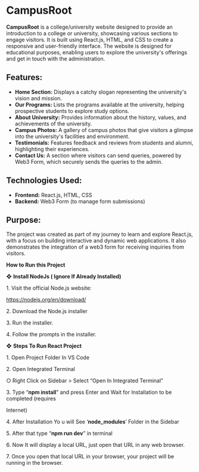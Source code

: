 <h1>CampusRoot</h1>

<p><strong>CampusRoot</strong> is a college/university website designed to provide an introduction to a college or university, showcasing various sections to engage visitors. It is built using React.js, HTML, and CSS to create a responsive and user-friendly interface. The website is designed for educational purposes, enabling users to explore the university's offerings and get in touch with the administration.</p>

<h2>Features:</h2>
<ul>
    <li><strong>Home Section:</strong> Displays a catchy slogan representing the university's vision and mission.</li>
    <li><strong>Our Programs:</strong> Lists the programs available at the university, helping prospective students to explore study options.</li>
    <li><strong>About University:</strong> Provides information about the history, values, and achievements of the university.</li>
    <li><strong>Campus Photos:</strong> A gallery of campus photos that give visitors a glimpse into the university's facilities and environment.</li>
    <li><strong>Testimonials:</strong> Features feedback and reviews from students and alumni, highlighting their experiences.</li>
    <li><strong>Contact Us:</strong> A section where visitors can send queries, powered by Web3 Form, which securely sends the queries to the admin.</li>
</ul>

<h2>Technologies Used:</h2>
<ul>
    <li><strong>Frontend:</strong> React.js, HTML, CSS</li>
    <li><strong>Backend:</strong> Web3 Form (to manage form submissions)</li>
</ul>

<h2>Purpose:</h2>
<p>The project was created as part of my journey to learn and explore React.js, with a focus on building interactive and dynamic web applications. It also demonstrates the integration of a web3 form for receiving inquiries from visitors.</p>


<a name="br1"></a> 

**How to Run this Project**

❖ **Install NodeJs ( Ignore If Already Installed)**

1\. Visit the official Node.js website:

<https://nodejs.org/en/download/>

2\. Download the Node.js installer

3\. Run the installer.

4\. Follow the prompts in the installer.

❖ **Steps To Run React Project**

1\. Open Project Folder In VS Code

2\. Open Integrated Terminal

○ Right Click on Sidebar > Select “Open In Integrated Terminal”

<a name="br2"></a> 

3\. Type “**npm install**” and press Enter and Wait for Installation to be completed (requires

Internet)

4\. After Installation Yo u will See ‘**node\_modules**’ Folder in the Sidebar

5\. After that type “**npm run dev**” in terminal

6\. Now It will display a local URL, just open that URL in any web browser.

7\. Once you open that local URL in your browser, your project will be running in the browser.
